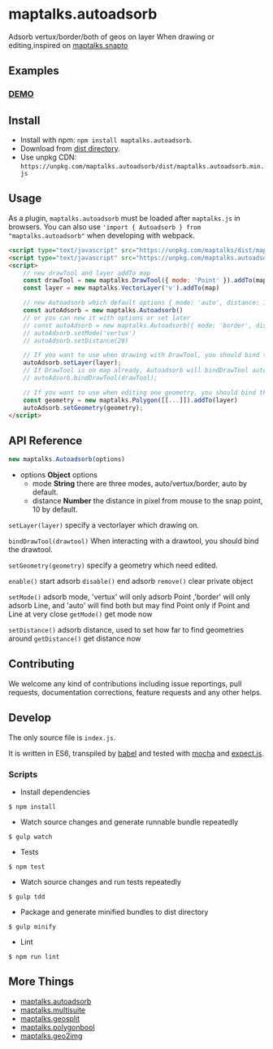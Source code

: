 # maptalks.autoadsorb

Adsorb vertux/border/both of geos on layer When drawing or editing,inspired on [maptalks.snapto](https://github.com/liubgithub/maptalks.snapto/wiki)

## Examples

### [DEMO](https://cxiaof.github.io/maptalks.autoadsorb/demo/index.html)

## Install

-   Install with npm: `npm install maptalks.autoadsorb`.
-   Download from [dist directory](https://github.com/cXiaof/maptalks.autoadsorb/tree/master/dist).
-   Use unpkg CDN: `https://unpkg.com/maptalks.autoadsorb/dist/maptalks.autoadsorb.min.js`

## Usage

As a plugin, `maptalks.autoadsorb` must be loaded after `maptalks.js` in browsers. You can also use `'import { Autoadsorb } from "maptalks.autoadsorb"` when developing with webpack.

```html
<script type="text/javascript" src="https://unpkg.com/maptalks/dist/maptalks.min.js"></script>
<script type="text/javascript" src="https://unpkg.com/maptalks.autoadsorb/dist/maptalks.autoadsorb.min.js"></script>
<script>
    // new drawTool and layer addTo map
    const drawTool = new maptalks.DrawTool({ mode: 'Point' }).addTo(map).disable()
    const layer = new maptalks.VectorLayer('v').addTo(map)

    // new Autoadsorb which default options { mode: 'auto', distance: 10 }
    const autoAdsorb = new maptalks.Autoadsorb()
    // or you can new it with options or set later
    // const autoAdsorb = new maptalks.Autoadsorb({ mode: 'border', distance: 12 })
    // autoAdsorb.setMode('vertux')
    // autoAdsorb.setDistance(20)

    // If you want to use when drawing with DrawTool, you should bind the layer which you draw on.
    autoAdsorb.setLayer(layer);
    // If DrawTool is on map already, Autoadsorb will bindDrawTool auto. If not, you should do bindDrawTool after.
    // autoAdsorb.bindDrawTool(drawTool);

    // If you want to use when editing one geometry, you should bind this geometry.
    const geometry = new maptalks.Polygon([[...]]).addTo(layer)
    autoAdsorb.setGeometry(geometry);
</script>
```

## API Reference

```javascript
new maptalks.Autoadsorb(options)
```

-   options **Object** options
    -   mode **String** there are three modes, auto/vertux/border, auto by default.
    -   distance **Number** the distance in pixel from mouse to the snap point, 10 by default.

`setLayer(layer)` specify a vectorlayer which drawing on.

`bindDrawTool(drawtool)` When interacting with a drawtool, you should bind the drawtool.

`setGeometry(geometry)` specify a geometry which need edited.

`enable()` start adsorb
`disable()` end adsorb
`remove()` clear private object

`setMode()` adsorb mode, 'vertux' will only adsorb Point ,'border' will only adsorb Line, and 'auto' will find both but may find Point only if Point and Line at very close
`getMode()` get mode now

`setDistance()` adsorb distance, used to set how far to find geometries around
`getDistance()` get distance now

## Contributing

We welcome any kind of contributions including issue reportings, pull requests, documentation corrections, feature requests and any other helps.

## Develop

The only source file is `index.js`.

It is written in ES6, transpiled by [babel](https://babeljs.io/) and tested with [mocha](https://mochajs.org) and [expect.js](https://github.com/Automattic/expect.js).

### Scripts

-   Install dependencies

```shell
$ npm install
```

-   Watch source changes and generate runnable bundle repeatedly

```shell
$ gulp watch
```

-   Tests

```shell
$ npm test
```

-   Watch source changes and run tests repeatedly

```shell
$ gulp tdd
```

-   Package and generate minified bundles to dist directory

```shell
$ gulp minify
```

-   Lint

```shell
$ npm run lint
```

## More Things

-   [maptalks.autoadsorb](https://github.com/cXiaof/maptalks.autoadsorb/issues)
-   [maptalks.multisuite](https://github.com/cXiaof/maptalks.multisuite/issues)
-   [maptalks.geosplit](https://github.com/cXiaof/maptalks.geosplit/issues)
-   [maptalks.polygonbool](https://github.com/cXiaof/maptalks.polygonbool/issues)
-   [maptalks.geo2img](https://github.com/cXiaof/maptalks.geo2img/issues)
